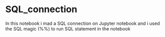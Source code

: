 # SQL_connection
In this notebook i mad a SQL connection on Jupyter notebook and i used the SQL magic (%%) to run SQL statement in the notebook 
